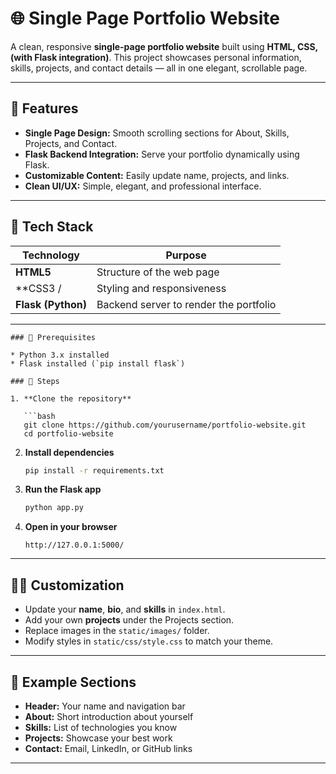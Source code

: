 

# 🌐 Single Page Portfolio Website

A clean, responsive **single-page portfolio website** built using **HTML, CSS, (with Flask integration)**.
This project showcases personal information, skills, projects, and contact details — all in one elegant, scrollable page.

---

## 🚀 Features

* **Single Page Design:** Smooth scrolling sections for About, Skills, Projects, and Contact.
* **Flask Backend Integration:** Serve your portfolio dynamically using Flask.
* **Customizable Content:** Easily update name, projects, and links.
* **Clean UI/UX:** Simple, elegant, and professional interface.

---

## 🧠 Tech Stack

| Technology                      | Purpose                                |
| ------------------------------- | -------------------------------------- |
| **HTML5**                       | Structure of the web page              |
| **CSS3 /                        | Styling and responsiveness             |
| **Flask (Python)**              | Backend server to render the portfolio |

---


```
### 🔹 Prerequisites

* Python 3.x installed
* Flask installed (`pip install flask`)

### 🔹 Steps

1. **Clone the repository**

   ```bash
   git clone https://github.com/yourusername/portfolio-website.git
   cd portfolio-website
   ```

2. **Install dependencies**

   ```bash
   pip install -r requirements.txt
   ```

3. **Run the Flask app**

   ```bash
   python app.py
   ```

4. **Open in your browser**

   ```
   http://127.0.0.1:5000/
   ```

---

## 🧑‍💻 Customization

* Update your **name**, **bio**, and **skills** in `index.html`.
* Add your own **projects** under the Projects section.
* Replace images in the `static/images/` folder.
* Modify styles in `static/css/style.css` to match your theme.

---

## 🌟 Example Sections

* **Header:** Your name and navigation bar
* **About:** Short introduction about yourself
* **Skills:** List of technologies you know
* **Projects:** Showcase your best work
* **Contact:** Email, LinkedIn, or GitHub links

---


